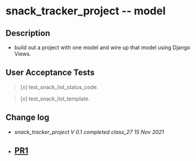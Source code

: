# snack_tracker_project -- model

## Description

* build out a project with one model and wire up that model using Django Views.

## User Acceptance Tests

> [x] test_snack_list_status_code.

> [x] test_snack_list_template.


## Change log

- _snack_tracker_project V 0.1 completed class_27_ *15 Nov 2021*


- ## [PR1](https://github.com/BasharTaamneh/Django_Models/pull/1)



